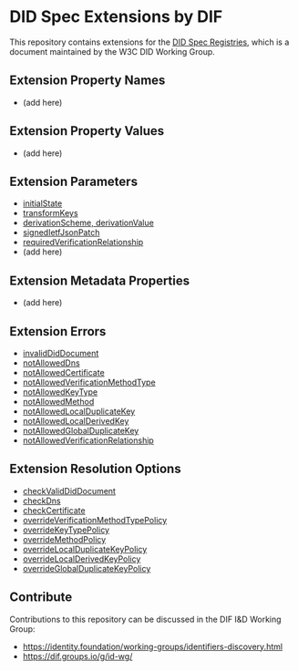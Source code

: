 # DID Spec Extensions by DIF

This repository contains extensions for the [DID Spec Registries](https://w3c.github.io/did-spec-registries/),
which is a document maintained by the W3C DID Working Group.

## Extension Property Names

 * (add here)

## Extension Property Values

* (add here)

## Extension Parameters

 * [initialState](parameters/initial-state.md)
 * [transformKeys](parameters/transform-keys.md)
 * [derivationScheme, derivationValue](parameters/derivation-scheme-derivation-value.md)
 * [signedIetfJsonPatch](parameters/signed-ietf-json-patch.md)
 * [requiredVerificationRelationship](parameters/required-verification-relationship.md)
 * (add here)

## Extension Metadata Properties

* (add here)

## Extension Errors

* [invalidDidDocument](error-codes/invalid-did-document.md)
* [notAllowedDns](error-codes/not-allowed-dns.md)
* [notAllowedCertificate](error-codes/not-allowed-certificate.md)
* [notAllowedVerificationMethodType](error-codes/not-allowed-verification-method-type.md)
* [notAllowedKeyType](error-codes/not-allowed-key-type.md)
* [notAllowedMethod](error-codes/not-allowed-method.md)
* [notAllowedLocalDuplicateKey](error-codes/not-allowed-local-duplicate-key.md)
* [notAllowedLocalDerivedKey](error-codes/not-allowed-local-derived-key.md)
* [notAllowedGlobalDuplicateKey](error-codes/not-allowed-global-duplicate-key.md)
* [notAllowedVerificationRelationship](error-codes/not-allowed-verification-relationship.md)

## Extension Resolution Options

* [checkValidDidDocument](error-codes/invalid-did-document.md)
* [checkDns](error-codes/not-allowed-dns.md)
* [checkCertificate](error-codes/not-allowed-certificate.md)
* [overrideVerificationMethodTypePolicy](error-codes/not-allowed-verification-method-type.md)
* [overrideKeyTypePolicy](error-codes/not-allowed-key-type.md)
* [overrideMethodPolicy](error-codes/not-allowed-method.md)
* [overrideLocalDuplicateKeyPolicy](error-codes/not-allowed-local-duplicate-key.md)
* [overrideLocalDerivedKeyPolicy](error-codes/not-allowed-local-derived-key.md)
* [overrideGlobalDuplicateKeyPolicy](error-codes/not-allowed-global-duplicate-key.md)

## Contribute

Contributions to this repository can be discussed in the DIF I&D Working Group:

 * https://identity.foundation/working-groups/identifiers-discovery.html
 * https://dif.groups.io/g/id-wg/
